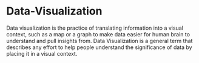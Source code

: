 # Data-Visualization
Data visualization is the practice of translating information into a visual  context, such as a map or a graph to make data easier for human brain to  understand and pull insights from. Data Visualization is a general term that  describes any effort to help people understand the significance of data by  placing it in a visual context.
